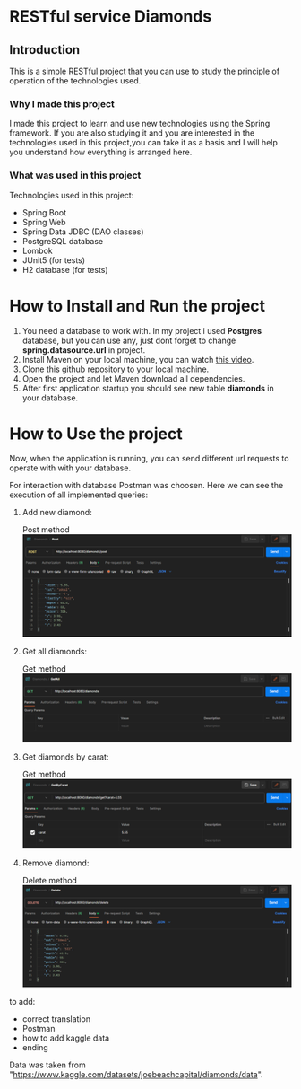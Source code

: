 # RESTful service Diamonds

## Introduction
This is a simple RESTful project that you can use to study the principle of operation of the technologies used.

### Why I made this project
I made this project to learn and use new technologies using the Spring framework. If you are also studying it and you are interested in the technologies used in this project,you can take it as a basis and I will help you understand how everything is arranged here.

### What was used in this project
Technologies used in this project:
 - Spring Boot
 - Spring Web
 - Spring Data JDBC (DAO classes)
 - PostgreSQL database
 - Lombok
 - JUnit5 (for tests)
 - H2 database (for tests)

# How to Install and Run the project

1. You need a database to work with. In my project i used **Postgres** database, but you can use any, just dont forget to change **spring.datasource.url** in project.
2. Install Maven on your local machine, you can watch [this video](https://www.youtube.com/watch?v=km3tLti4TCM).
3. Clone this github repository to your local machine.
4. Open the project and let Maven download all dependencies.
5. After first application startup you should see new table **diamonds** in your database.

# How to Use the project

Now, when the application is running, you can send different url requests to operate with with your database.

For interaction with database Postman was choosen. Here we can see the execution of all implemented queries:

 1. Add new diamond:
    
    Post method![Collection](src/main/resources/media/post.png)

 3. Get all diamonds:
    
    Get method![Collection](src/main/resources/media/getAll.png)
    
 5. Get diamonds by carat:
    
    Get method![Collection](src/main/resources/media/getByCarat.png)
    
 7. Remove diamond:
    
    Delete method![Collection](src/main/resources/media/delete.png)

to add:
 - correct translation
 - Postman
 - how to add kaggle data
 - ending
    
Data was taken from "https://www.kaggle.com/datasets/joebeachcapital/diamonds/data".
